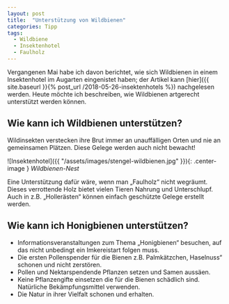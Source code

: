 ```yaml
---
layout: post
title:  "Unterstützung von Wildbienen"
categories: Tipp
tags:
  - Wildbiene
  - Insektenhotel
  - Faulholz
---
```


Vergangenen Mai habe ich davon berichtet, wie sich Wildbienen in einem Insektenhotel im Augarten eingenistet haben; der Artikel kann [hier]({{ site.baseurl }}{% post_url /2018-05-26-insektenhotels %}) nachgelesen werden. Heute möchte ich beschreiben, wie Wildbienen artgerecht unterstützt werden können.

## Wie kann ich Wildbienen unterstützen?

Wildinsekten verstecken ihre Brut immer an unauffälligen Orten und nie an gemeinsamen Plätzen. Diese Gelege werden auch nicht bewacht!

![Insektenhotel]({{ "/assets/images/stengel-wildbienen.jpg" }}){: .center-image }
*Wildbienen-Nest*

Eine Unterstützung dafür wäre, wenn man „Faulholz“ nicht wegräumt. Dieses verrottende Holz bietet vielen Tieren Nahrung und Unterschlupf. Auch in z.B. „Hollerästen“ können einfach geschützte Gelege erstellt werden.

## Wie kann ich Honigbienen unterstützen?

- Informationsveranstaltungen zum Thema „Honigbienen“ besuchen, auf das nicht unbedingt ein Imkereistart folgen muss.
- Die ersten Pollenspender für die Bienen z.B. Palmkätzchen, Haselnuss“ schonen und nicht zerstören.
- Pollen und Nektarspendende Pflanzen setzen und Samen aussäen.
- Keine Pflanzengifte einsetzen die für die Bienen schädlich sind. Natürliche Bekämpfungsmittel verwenden.
- Die Natur in ihrer Vielfalt schonen und erhalten.